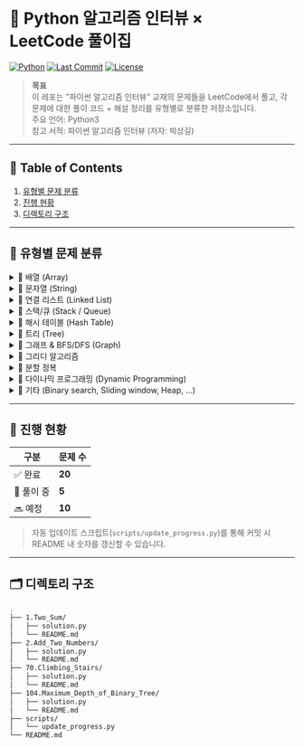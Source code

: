 # 📘 Python 알고리즘 인터뷰 × LeetCode 풀이집

[![Python](https://img.shields.io/badge/python-3.10%2B-blue?logo=python)](https://www.python.org/)
[![Last Commit](https://img.shields.io/github/last-commit/<YOUR_ID>/<REPO_NAME>.svg)](https://github.com/<YOUR_ID>/<REPO_NAME>/commits/main)
[![License](https://img.shields.io/badge/license-MIT-green.svg)](LICENSE)

> **목표**  
> 이 레포는 "파이썬 알고리즘 인터뷰" 교재의 문제들을 LeetCode에서 풀고, 각 문제에 대한 풀이 코드 + 해설 정리를 유형별로 분류한 저장소입니다.  
> 주요 언어: Python3  
> 참고 서적: 파이썬 알고리즘 인터뷰 (저자: 박상길)  

---

## 📑 Table of Contents
1. [유형별 문제 분류](#-유형별-문제-분류)
2. [진행 현황](#-진행-현황)
3. [디렉토리 구조](#-디렉토리-구조)

---

## 📂 유형별 문제 분류

<details>
<summary>📌 배열 (Array)</summary>



</details>

<details>
<summary>📌 문자열 (String)</summary>



</details>

<details>
<summary>📌 연결 리스트 (Linked List)</summary>

- [LeetCode 148. sort list](./0148-sort-list/)

</details>

<details>
<summary>📌 스택/큐 (Stack / Queue)</summary>



</details>

<details>
<summary>📌 해시 테이블 (Hash Table)</summary>



</details>

<details>
<summary>📌 트리 (Tree)</summary>



</details>

<details>
<summary>📌 그래프 & BFS/DFS (Graph)</summary>



</details>

<details>
<summary>📌 그리디 알고리즘</summary>



</details>

<details>
<summary>📌 분할 정복</summary>



</details>

<details>
<summary>📌 다이나믹 프로그래밍 (Dynamic Programming)</summary>



</details>

<details>
<summary>📌 기타 (Binary search, Sliding window, Heap, …)</summary>



</details>

---

## 🧠 진행 현황
| 구분 | 문제 수 |
|------|---------|
| ✅ 완료 | **20** |
| 🚧 풀이 중 | **5** |
| 🔜 예정 | **10** |

> 자동 업데이트 스크립트(`scripts/update_progress.py`)를 통해 커밋 시 README 내 숫자를 갱신할 수 있습니다.

---

## 🗂️ 디렉토리 구조
```bash
.
├── 1.Two_Sum/
│   ├── solution.py
│   └── README.md
├── 2.Add_Two_Numbers/
│   ├── solution.py
│   └── README.md
├── 70.Climbing_Stairs/
│   ├── solution.py
│   └── README.md
├── 104.Maximum_Depth_of_Binary_Tree/
│   ├── solution.py
│   └── README.md
├── scripts/
│   └── update_progress.py
└── README.md

